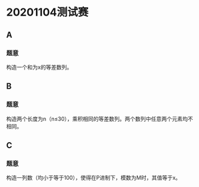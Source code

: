 # 20201104测试赛
## A
### 题意
构造一个和为x的等差数列。

## B
### 题意
构造两个长度为n（n≤30），乘积相同的等差数列。两个数列中任意两个元素均不相同。

## C
### 题意
构造一列数（均小于等于100），使得在P进制下，模数为M时，其值等于x。

